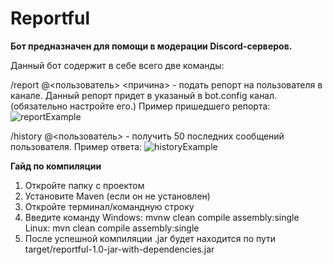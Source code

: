 # Reportful

**Бот предназначен для помощи в модерации Discord-серверов.**

Данный бот содержит в себе всего две команды:

/report @<пользователь> <причина> - подать репорт на пользователя в канале. Данный репорт придет в указаный в bot.config канал. (обязательно настройте его.)
Пример пришедшего репорта:
![reportExample](https://i.imgur.com/hD6jCas.jpg)

/history @<пользователь> - получить 50 последних сообщений пользователя.
Пример ответа:
![historyExample](https://i.imgur.com/gWiAXGt.jpg)





**Гайд по компиляции**

1. Откройте папку с проектом
2. Установите Maven (если он не установлен)
3. Откройте терминал/командную строку
4. Введите команду
 Windows: mvnw clean compile assembly:single
 Linux: mvn clean compile assembly:single
5. После успешной компиляции .jar будет находится по пути target/reportful-1.0-jar-with-dependencies.jar
